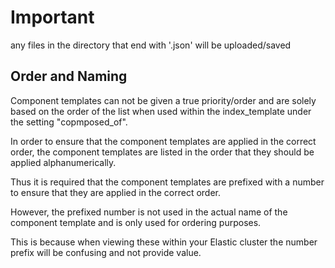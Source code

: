 # Important
any files in the directory that end with '.json' will be uploaded/saved

## Order and Naming
Component templates can not be given a true priority/order and are solely based on the order of the list when used within the index_template under the setting "copmposed_of".

In order to ensure that the component templates are applied in the correct order, the component templates are listed in the order that they should be applied alphanumerically.

Thus it is required that the component templates are prefixed with a number to ensure that they are applied in the correct order.

However, the prefixed number is not used in the actual name of the component template and is only used for ordering purposes.

This is because when viewing these within your Elastic cluster the number prefix will be confusing and not provide value.